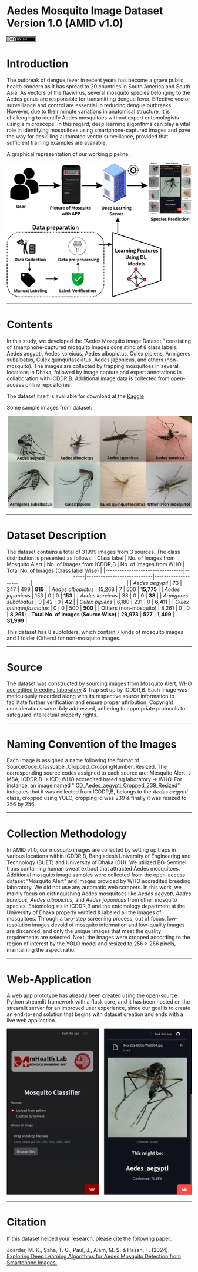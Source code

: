 # Aedes Mosquito Image Dataset Version 1.0 (AMID v1.0)

![License](cc.png)

# Introduction

The outbreak of dengue fever in recent years has become a grave public health concern as it has spread to 20 countries in South America and South Asia. As vectors of the flavivirus, several mosquito species belonging to the Aedes genus are responsible for transmitting dengue fever. Effective vector surveillance and control are essential in reducing dengue outbreaks. However, due to their minute variations in anatomical structure, it is challenging to identify Aedes mosquitoes without expert entomologists using a microscope. In this regard, deep learning algorithms can play a vital role in identifying mosquitoes using smartphone-captured images and pave the way for deskilling automated vector surveillance, provided that sufficient training examples are available. 

A graphical representation of our working pipeline: <br />

![Working pipleine](workflow.png)

* * *

# Contents

In this study, we developed the “Aedes Mosquito Image Dataset,” consisting of smartphone-captured mosquito images consisting of 8 class labels: Aedes aegypti, Aedes koreicus, Aedes albopictus, Culex pipiens, Armigeres subalbatus, Culex quinquifasciatus, Aedes japonicus, and others (non-mosquito). The images are collected by trapping mosquitoes in several locations in Dhaka, followed by image capture and expert annotations in collaboration with ICDDR,B. Additional image data is collected from open-access online repositories. <br />

The dataset itself is available for download at the [Kaggle](https://www.kaggle.com/datasets/tonmoy406/aedes-mosquito-image-dataset-version-1-0amid-v1) <br />

Some sample images from dataset: <br />

![Sample Images](sampleimages.png)

* * *

# Dataset Description

The dataset contains a total of 31999 images from 3 sources. The class distribution is presented as follows:
| Class label                     | No. of Images from Mosquito Alert | No. of Images from ICDDR,B | No. of Images from WHO | Total No. of Images (Class label Wise) |
|---------------------------------|-----------------------------------|----------------------------|-------------------------|----------------------------------------|
| *Aedes aegypti*                   | 73                                | 247                        | 499                     | **819**                                    |
| *Aedes albopictus*                | 15,268                            | 7                          | 500                     | **15,775**                                 |
| *Aedes japonicus*                 | 153                               | 0                          | 0                       | **153**                                    |
| *Aedes koreicus*                  | 38                                | 0                          | 0                       | **38**                                     |
| *Armigeres subalbatus*            | 0                                 | 42                         | 0                       | **42**                                     |
| *Culex pipiens*                   | 6,180                             | 231                        | 0                       | **6,411**                                  |
| *Culex quinquefasciatus*          | 0                                 | 0                          | 500                     | **500**                                    |
| Others (non-mosquito)           | 8,261                             | 0                          | 0                       | **8,261**                                  |
| **Total No. of Images (Source Wise)** | **29,973**                       | **527**                    | **1,499**               | **31,999**                             |


This dataset has 8 subfolders, which contain 7 kinds of mosquito images and 1 folder (Others) for non-mosquito images.

* * *

# Source

The dataset was constructed by sourcing images from [Mosquito Alert](https://www.mosquitoalert.com/en/mosquito-images-dataset/), [WHO accredited breeding laboratory](https://data.mendeley.com/datasets/zw4p9kj6nt/2) & Trap set up by ICDDR,B. Each image was meticulously recorded along with its respective source information to facilitate further verification and ensure proper attribution. Copyright considerations were duly addressed, adhering to appropriate protocols to safeguard intellectual property rights.

* * *

# Naming Convention of the Images

Each image is assigned a name following the format of SourceCode_ClassLabel_Cropped_CroppingNumber_Resized. The corresponding source codes assigned to each source are: Mosquito Alert -&gt; MSA; ICDDR,B -&gt; ICD; WHO accredited breeding laboratory -&gt; WHO. For instance, an image named "ICD_Aedes_aegypti_Cropped_239_Resized" indicates that it was collected from ICDDR,B, belongs to the *Aedes aegypti* class, cropped using YOLO, cropping id was 239 & finally it was resized to 256 by 256.

* * *

# Collection Methodology

In AMID v1.0, our mosquito images are collected by setting up traps in various locations within ICDDR,B, Bangladesh University of Engineering and Technology (BUET) and University of Dhaka (DU). We utilized BG-Sentinel traps containing human sweat extract that attracted Aedes mosquitoes. Additional mosquito image samples were collected from the open-access dataset “Mosquito Alert" and images provided by WHO accredited breeding laboratory. We did not use any automatic web scrapers. In this work, we mainly focus on distinguishing Aedes mosquitoes like *Aedes aegypti, Aedes koreicus, Aedes albopictus,* and *Aedes japonicus* from other mosquito species. Entomologists in ICDDR,B and the entomology department at the University of Dhaka properly verified & labeled all the images of mosquitoes. Through a two-step screening process, out of focus, low-resolution images devoid of mosquito information and low-quality images are discarded, and only the unique images that meet the quality requirements are selected. Next, the images were cropped according to the region of interest by the YOLO model and resized to 256 × 256 pixels, maintaining the aspect ratio. 

* * *

# Web-Application

A web app prototype has already been created using the open-source Python streamlit framework with a flask core, and it has been hosted on the streamlit server for an improved user experience, since our goal is to create an end-to-end solution that begins with dataset creation and ends with a live web application. 

![web app](webapp.png)

* * *

# Citation
If this dataset helped your research, please cite the following paper: <br />

Joarder, M. K., Saha, T. C., Paul, J., Alam, M. S. & Hasan, T. (2024). [Exploring Deep Learning Algorithms for Aedes Mosquito Detection from Smartphone Images.](https://ieeexplore.ieee.org/document/11021740)


<!--
>@article{Joarder2024,<br />
  title={Exploring Deep Learning Algorithms for Aedes Mosquito Detection from Smartphone Images},<br />
  author={Joarder, Mahian Kabir and Saha, Tonmoy Chandro  and Paul, Joydip and Alam, Mohammad Shafiul and Hasan, Taufiq},<br />
  conferences={27th International Conference on Computer and Information Technology (ICCIT)},<br />
  year={2024},<br />
  publisher={IEEE}<br />
}
 -->
<!--
Ali, S. N., Ahmed, M. T., Paul, J., Jahan, T., Sani,  S. M. Sakeef, Noor, N., & Hasan, T. (2022). [Monkeypox Skin Lesion Detection Using Deep Learning Models: A Preliminary Feasibility Study.](https://arxiv.org/abs/2207.03342) arXiv preprint arXiv:2207.03342.
 
 >@article{Nafisa2022,<br />
   title={Monkeypox Skin Lesion Detection Using Deep Learning Models: A Preliminary Feasibility Study},<br />
   author={Ali, Shams Nafisa and Ahmed, Md. Tazuddin and Paul, Joydip  and Jahan, Tasnim and Sani,  S. M. Sakeef and Noor, Nawshaba and Hasan, Taufiq},<br />
   journal={arXiv preprint arXiv:2207.03342},<br />
   year={2022}<br />
 }
 -->
